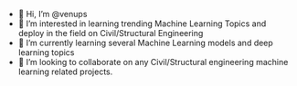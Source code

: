 - 👋 Hi, I’m @venups
- 👀 I’m interested in learning trending Machine Learning Topics and deploy in the field on Civil/Structural Engineering
- 🌱 I’m currently learning several Machine Learning models and deep learning topics 
- 💞️ I’m looking to collaborate on any Civil/Structural engineering machine learning related projects.  

<!---
📫 How to reach me venups/venups is a ✨ special ✨ repository because its `README.md` (this file) appears on your GitHub profile.
You can click the Preview link to take a look at your changes.
--->
